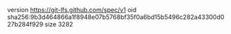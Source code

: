 version https://git-lfs.github.com/spec/v1
oid sha256:9b3d464866a1f8948e07b5768bf35f0a6bd15b5496c282a43300d027b284f929
size 3282
